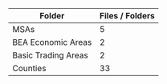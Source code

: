 | Folder              |   Files / Folders |
|---------------------|-------------------|
| MSAs                |                 5 |
| BEA Economic Areas  |                 2 |
| Basic Trading Areas |                 2 |
| Counties            |                33 |